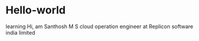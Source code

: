 # Hello-world
learning
Hi, am Santhosh M S cloud operation engineer at Replicon software india limited
